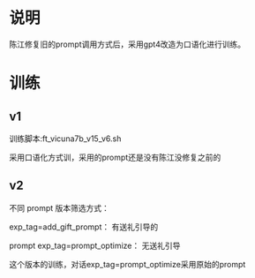 # 说明

陈江修复旧的prompt调用方式后，采用gpt4改造为口语化进行训练。

# 训练

## v1

训练脚本:ft_vicuna7b_v15_v6.sh

采用口语化方式训，采用的prompt还是没有陈江没修复之前的

## v2

不同 prompt 版本筛选方式：

exp_tag=add_gift_prompt： 有送礼引导的

prompt exp_tag=prompt_optimize： 无送礼引导

这个版本的训练，对话exp_tag=prompt_optimize采用原始的prompt